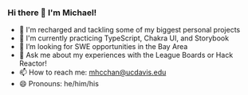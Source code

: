 ### Hi there 👋 I'm Michael!

- 💪 I'm recharged and tackling some of my biggest personal projects
- 🌱 I'm currently practicing TypeScript, Chakra UI, and Storybook
- 🤔 I’m looking for SWE opportunities in the Bay Area
- 💬 Ask me about my experiences with the League Boards or Hack Reactor!
- 📫 How to reach me: mhcchan@ucdavis.edu
- 😄 Pronouns: he/him/his
